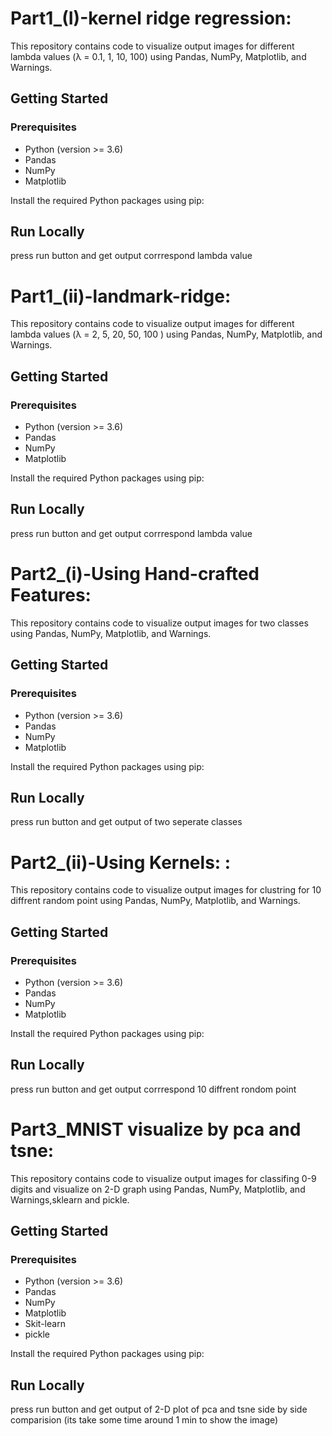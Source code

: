 
# Part1_(I)-kernel ridge regression:

This repository contains code to visualize output images for different lambda values (λ = 0.1, 1, 10, 100) using Pandas, NumPy, Matplotlib, and Warnings.

## Getting Started

### Prerequisites

- Python (version >= 3.6)
- Pandas
- NumPy
- Matplotlib

Install the required Python packages using pip:

## Run Locally

press run button and get output corrrespond lambda value 


# Part1_(ii)-landmark-ridge:

This repository contains code to visualize output images for different lambda values (λ = 2, 5, 20, 50, 100 ) using Pandas, NumPy, Matplotlib, and Warnings.

## Getting Started

### Prerequisites

- Python (version >= 3.6)
- Pandas
- NumPy
- Matplotlib

Install the required Python packages using pip:

## Run Locally

press run button and get output corrrespond lambda value


# Part2_(i)-Using Hand-crafted Features:

This repository contains code to visualize output images for two classes  using Pandas, NumPy, Matplotlib, and Warnings.

## Getting Started

### Prerequisites

- Python (version >= 3.6)
- Pandas
- NumPy
- Matplotlib

Install the required Python packages using pip:

## Run Locally

press run button and get output of two seperate classes 


# Part2_(ii)-Using Kernels: :

This repository contains code to visualize output images for clustring for 10 diffrent random point using Pandas, NumPy, Matplotlib, and Warnings.

## Getting Started

### Prerequisites

- Python (version >= 3.6)
- Pandas
- NumPy
- Matplotlib

Install the required Python packages using pip:

## Run Locally

press run button and get output corrrespond 10 diffrent rondom point 


# Part3_MNIST visualize by pca and tsne:

This repository contains code to visualize output images for classifing 0-9 digits and visualize on 2-D graph  using Pandas, NumPy, Matplotlib, and Warnings,sklearn and pickle.

## Getting Started

### Prerequisites

- Python (version >= 3.6)
- Pandas
- NumPy
- Matplotlib
- Skit-learn
- pickle

Install the required Python packages using pip:

## Run Locally

press run button and get output of 2-D plot of pca and tsne side by side comparision 
(its take some time around 1 min to show the image)



